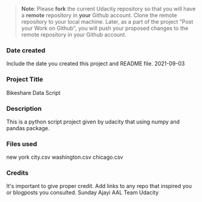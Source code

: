 >**Note**: Please **fork** the current Udacity repository so that you will have a **remote** repository in **your** Github account. Clone the remote repository to your local machine. Later, as a part of the project "Post your Work on Github", you will push your proposed changes to the remote repository in your Github account.

### Date created
Include the date you created this project and README file.
2021-09-03

### Project Title
Bikeshare Data Script

### Description
This is a python script project given by udacity that using numpy and pandas package. 

### Files used
new york city.csv
washington.csv
chicago.csv

### Credits
It's important to give proper credit. Add links to any repo that inspired you or blogposts you consulted.
Sunday Ajayi
AAL Team
Udacity
